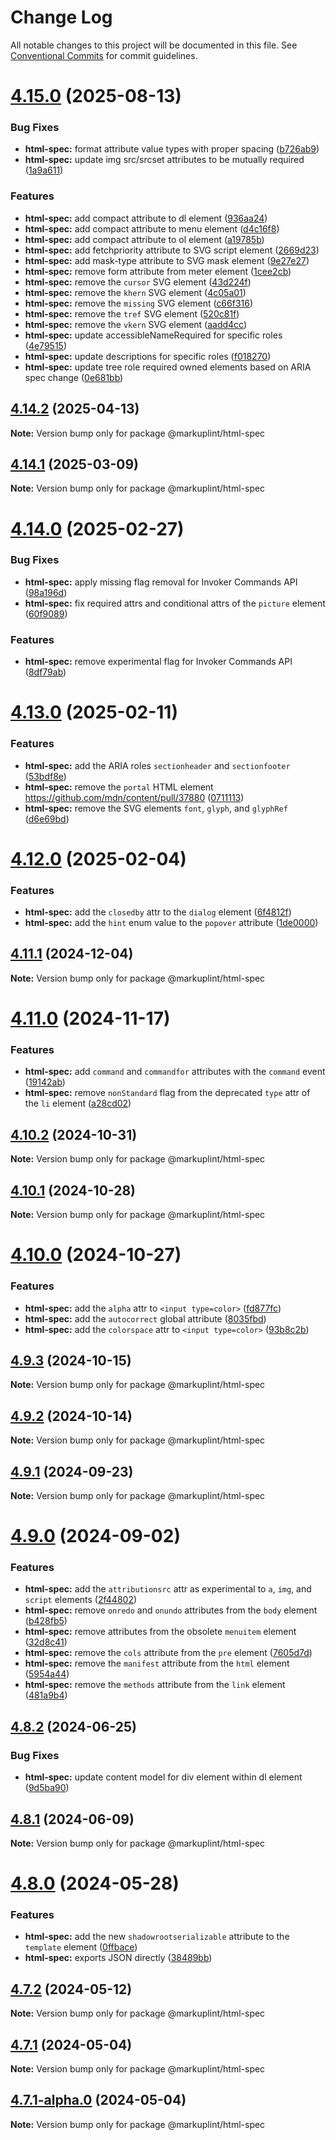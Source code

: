 # Change Log

All notable changes to this project will be documented in this file.
See [Conventional Commits](https://conventionalcommits.org) for commit guidelines.

# [4.15.0](https://github.com/markuplint/markuplint/compare/@markuplint/html-spec@4.14.2...@markuplint/html-spec@4.15.0) (2025-08-13)

### Bug Fixes

- **html-spec:** format attribute value types with proper spacing ([b726ab9](https://github.com/markuplint/markuplint/commit/b726ab97faeee186e0f05f6690de338d7182a060))
- **html-spec:** update img src/srcset attributes to be mutually required ([1a9a611](https://github.com/markuplint/markuplint/commit/1a9a61102468407ef254e970c2903a69d9ec6465))

### Features

- **html-spec:** add compact attribute to dl element ([936aa24](https://github.com/markuplint/markuplint/commit/936aa24ebc4f1e6122a167466ccd4c63025e8ca2))
- **html-spec:** add compact attribute to menu element ([d4c16f8](https://github.com/markuplint/markuplint/commit/d4c16f89fe1f3a8acb08e3e83cb23e260c017ec6))
- **html-spec:** add compact attribute to ol element ([a19785b](https://github.com/markuplint/markuplint/commit/a19785b2af45b6ceb65a66b8ef1162b385b15684))
- **html-spec:** add fetchpriority attribute to SVG script element ([2669d23](https://github.com/markuplint/markuplint/commit/2669d238e0496c5c57b2ca9182685db420312103))
- **html-spec:** add mask-type attribute to SVG mask element ([9e27e27](https://github.com/markuplint/markuplint/commit/9e27e27eae2166e99cb124725a299c317a1736d9))
- **html-spec:** remove form attribute from meter element ([1cee2cb](https://github.com/markuplint/markuplint/commit/1cee2cb54f18e38c8ec652ddfd5f382e757eb1b4))
- **html-spec:** remove the `cursor` SVG element ([43d224f](https://github.com/markuplint/markuplint/commit/43d224f598a0735da95f5754bb1c5577eb091b2a))
- **html-spec:** remove the `khern` SVG element ([4c05a01](https://github.com/markuplint/markuplint/commit/4c05a010f33100d912d851731eb689b938b0be99))
- **html-spec:** remove the `missing` SVG element ([c66f316](https://github.com/markuplint/markuplint/commit/c66f316210e0fc185be8c1fe3d33798ed0492b4d))
- **html-spec:** remove the `tref` SVG element ([520c81f](https://github.com/markuplint/markuplint/commit/520c81f4e391486feea574e99e163faf3b129601))
- **html-spec:** remove the `vkern` SVG element ([aadd4cc](https://github.com/markuplint/markuplint/commit/aadd4cc91bb6622c64bcb1b1d5beff9759bdbbb6))
- **html-spec:** update accessibleNameRequired for specific roles ([4e79515](https://github.com/markuplint/markuplint/commit/4e79515a86bd488cb2a8156ad11fcb9a9967453e))
- **html-spec:** update descriptions for specific roles ([f018270](https://github.com/markuplint/markuplint/commit/f018270b0d3a301899a7a66c22d4c7ed9c1199fe))
- **html-spec:** update tree role required owned elements based on ARIA spec change ([0e681bb](https://github.com/markuplint/markuplint/commit/0e681bb686869c01e33a67dd65445ff4dc0c1b1c))

## [4.14.2](https://github.com/markuplint/markuplint/compare/@markuplint/html-spec@4.14.1...@markuplint/html-spec@4.14.2) (2025-04-13)

**Note:** Version bump only for package @markuplint/html-spec

## [4.14.1](https://github.com/markuplint/markuplint/compare/@markuplint/html-spec@4.14.0...@markuplint/html-spec@4.14.1) (2025-03-09)

**Note:** Version bump only for package @markuplint/html-spec

# [4.14.0](https://github.com/markuplint/markuplint/compare/@markuplint/html-spec@4.13.0...@markuplint/html-spec@4.14.0) (2025-02-27)

### Bug Fixes

- **html-spec:** apply missing flag removal for Invoker Commands API ([98a196d](https://github.com/markuplint/markuplint/commit/98a196d99b6b9e84f46716c760523040b657e98b))
- **html-spec:** fix required attrs and conditional attrs of the `picture` element ([60f9089](https://github.com/markuplint/markuplint/commit/60f908979238d98950a7141cf74b6925f829283e))

### Features

- **html-spec:** remove experimental flag for Invoker Commands API ([8df79ab](https://github.com/markuplint/markuplint/commit/8df79ab42d2c0a6eb6708ac8a50786aad6f630b6))

# [4.13.0](https://github.com/markuplint/markuplint/compare/@markuplint/html-spec@4.12.0...@markuplint/html-spec@4.13.0) (2025-02-11)

### Features

- **html-spec:** add the ARIA roles `sectionheader` and `sectionfooter` ([53bdf8e](https://github.com/markuplint/markuplint/commit/53bdf8e77642b352af5d05a476c9a32e7d2fcce0))
- **html-spec:** remove the `portal` HTML element https://github.com/mdn/content/pull/37880 ([0711113](https://github.com/markuplint/markuplint/commit/0711113d5ec5dc0a66374c364ed071c53a212150))
- **html-spec:** remove the SVG elements `font`, `glyph`, and `glyphRef` ([d6e69bd](https://github.com/markuplint/markuplint/commit/d6e69bd9755d195a008b0ccd34d3c28f59b17f69))

# [4.12.0](https://github.com/markuplint/markuplint/compare/@markuplint/html-spec@4.11.1...@markuplint/html-spec@4.12.0) (2025-02-04)

### Features

- **html-spec:** add the `closedby` attr to the `dialog` element ([6f4812f](https://github.com/markuplint/markuplint/commit/6f4812f50829d21d6c1ffdcebdd2595b74180728))
- **html-spec:** add the `hint` enum value to the `popover` attribute ([1de0000](https://github.com/markuplint/markuplint/commit/1de00003160c9271ab9805bb4c6d0253b3d1f515))

## [4.11.1](https://github.com/markuplint/markuplint/compare/@markuplint/html-spec@4.11.0...@markuplint/html-spec@4.11.1) (2024-12-04)

**Note:** Version bump only for package @markuplint/html-spec

# [4.11.0](https://github.com/markuplint/markuplint/compare/@markuplint/html-spec@4.10.2...@markuplint/html-spec@4.11.0) (2024-11-17)

### Features

- **html-spec:** add `command` and `commandfor` attributes with the `command` event ([19142ab](https://github.com/markuplint/markuplint/commit/19142abe2dbefdf9b333ea43001f7492793cf93e))
- **html-spec:** remove `nonStandard` flag from the deprecated `type` attr of the `li` element ([a28cd02](https://github.com/markuplint/markuplint/commit/a28cd02fc870f155eaad6240a310aeb410b55e30))

## [4.10.2](https://github.com/markuplint/markuplint/compare/@markuplint/html-spec@4.10.1...@markuplint/html-spec@4.10.2) (2024-10-31)

**Note:** Version bump only for package @markuplint/html-spec

## [4.10.1](https://github.com/markuplint/markuplint/compare/@markuplint/html-spec@4.10.0...@markuplint/html-spec@4.10.1) (2024-10-28)

**Note:** Version bump only for package @markuplint/html-spec

# [4.10.0](https://github.com/markuplint/markuplint/compare/@markuplint/html-spec@4.9.3...@markuplint/html-spec@4.10.0) (2024-10-27)

### Features

- **html-spec:** add the `alpha` attr to `<input type=color>` ([fd877fc](https://github.com/markuplint/markuplint/commit/fd877fc5213212e266068488bdf6d18d6d356574))
- **html-spec:** add the `autocorrect` global attribute ([8035fbd](https://github.com/markuplint/markuplint/commit/8035fbd183c3eb1ab722eb7093a8e5916cf4ba25))
- **html-spec:** add the `colorspace` attr to `<input type=color>` ([93b8c2b](https://github.com/markuplint/markuplint/commit/93b8c2b53d59f27bb608e31e49ae3c4b315579ae))

## [4.9.3](https://github.com/markuplint/markuplint/compare/@markuplint/html-spec@4.9.2...@markuplint/html-spec@4.9.3) (2024-10-15)

**Note:** Version bump only for package @markuplint/html-spec

## [4.9.2](https://github.com/markuplint/markuplint/compare/@markuplint/html-spec@4.9.1...@markuplint/html-spec@4.9.2) (2024-10-14)

**Note:** Version bump only for package @markuplint/html-spec

## [4.9.1](https://github.com/markuplint/markuplint/compare/@markuplint/html-spec@4.9.0...@markuplint/html-spec@4.9.1) (2024-09-23)

**Note:** Version bump only for package @markuplint/html-spec

# [4.9.0](https://github.com/markuplint/markuplint/compare/@markuplint/html-spec@4.8.2...@markuplint/html-spec@4.9.0) (2024-09-02)

### Features

- **html-spec:** add the `attributionsrc` attr as experimental to `a`, `img`, and `script` elements ([2f44802](https://github.com/markuplint/markuplint/commit/2f44802264e3b51fa8f264536637bf419c86ca05))
- **html-spec:** remove `onredo` and `onundo` attributes from the `body` element ([b428fb5](https://github.com/markuplint/markuplint/commit/b428fb5fcd3e0e28d9ed85eb93cf6aad7f081942))
- **html-spec:** remove attributes from the obsolete `menuitem` element ([32d8c41](https://github.com/markuplint/markuplint/commit/32d8c415b03fbe68d5513d16fcaebf7318d289bf))
- **html-spec:** remove the `cols` attribute from the `pre` element ([7605d7d](https://github.com/markuplint/markuplint/commit/7605d7db3c9dd40e190b37580d6fb53c75cff692))
- **html-spec:** remove the `manifest` attribute from the `html` element ([5954a44](https://github.com/markuplint/markuplint/commit/5954a4490018d178ae71324badfcf1a352d9b07f))
- **html-spec:** remove the `methods` attribute from the `link` element ([481a9b4](https://github.com/markuplint/markuplint/commit/481a9b49bef3f5b5546f569c24dd956b5a3dcd54))

## [4.8.2](https://github.com/markuplint/markuplint/compare/@markuplint/html-spec@4.8.1...@markuplint/html-spec@4.8.2) (2024-06-25)

### Bug Fixes

- **html-spec:** update content model for div element within dl element ([9d5ba90](https://github.com/markuplint/markuplint/commit/9d5ba90f0704748513bd257aab74584ff3cdaef3))

## [4.8.1](https://github.com/markuplint/markuplint/compare/@markuplint/html-spec@4.8.0...@markuplint/html-spec@4.8.1) (2024-06-09)

**Note:** Version bump only for package @markuplint/html-spec

# [4.8.0](https://github.com/markuplint/markuplint/compare/@markuplint/html-spec@4.7.2...@markuplint/html-spec@4.8.0) (2024-05-28)

### Features

- **html-spec:** add the new `shadowrootserializable` attribute to the `template` element ([0ffbace](https://github.com/markuplint/markuplint/commit/0ffbace70332dfc7394bdb79c58abf1695c7fe5b))
- **html-spec:** exports JSON directly ([38489bb](https://github.com/markuplint/markuplint/commit/38489bbac006ecdfd5af6a4a55db5fb46c281202))

## [4.7.2](https://github.com/markuplint/markuplint/compare/@markuplint/html-spec@4.7.1...@markuplint/html-spec@4.7.2) (2024-05-12)

**Note:** Version bump only for package @markuplint/html-spec

## [4.7.1](https://github.com/markuplint/markuplint/compare/@markuplint/html-spec@4.7.1-alpha.0...@markuplint/html-spec@4.7.1) (2024-05-04)

**Note:** Version bump only for package @markuplint/html-spec

## [4.7.1-alpha.0](https://github.com/markuplint/markuplint/compare/@markuplint/html-spec@4.7.0...@markuplint/html-spec@4.7.1-alpha.0) (2024-05-04)

**Note:** Version bump only for package @markuplint/html-spec
